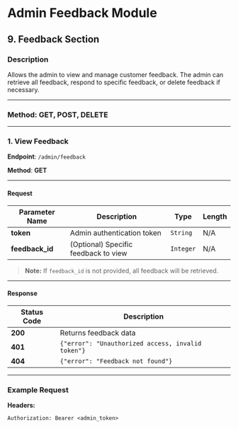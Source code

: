 # Admin Feedback Module

## 9. Feedback Section

### Description
Allows the admin to view and manage customer feedback. The admin can retrieve all feedback, respond to specific feedback, or delete feedback if necessary.

---

### Method: **GET, POST, DELETE**

---

### 1. **View Feedback**

**Endpoint**: `/admin/feedback`

**Method**: **GET**

---

#### Request

| Parameter Name  | Description                         | Type     | Length |
|-----------------|-------------------------------------|----------|--------|
| **token**       | Admin authentication token          | `String` | N/A    |
| **feedback_id** | (Optional) Specific feedback to view | `Integer`| N/A    |

> **Note:** If `feedback_id` is not provided, all feedback will be retrieved.

---

#### Response

| Status Code | Description                                           |
|-------------|-------------------------------------------------------|
| **200**     | Returns feedback data                                 |
| **401**     | `{"error": "Unauthorized access, invalid token"}`     |
| **404**     | `{"error": "Feedback not found"}`                     |

---

### Example Request

**Headers:**

```http
Authorization: Bearer <admin_token>
